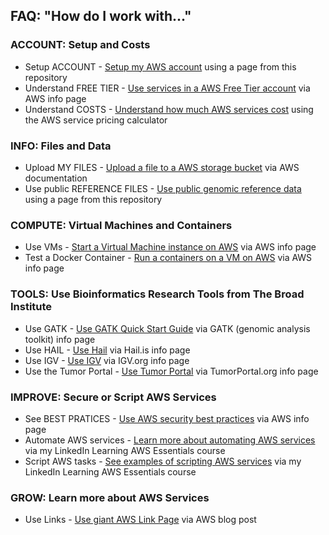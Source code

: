 ## FAQ: "How do I work with..."

### ACCOUNT: Setup and Costs
- Setup ACCOUNT - [Setup my AWS account](https://github.com/lynnlangit/AWS-for-bioinformatics/blob/master/0_Setup_AWS_account/1_Setup_AWS_Account.md) using a page from this repository
- Understand FREE TIER - [Use services in a AWS Free Tier account](https://cloud.google.com/free/docs/AWS-free-tier) via AWS info page
- Understand COSTS - [Understand how much AWS services cost](https://cloud.google.com/products/calculator/) using the AWS service pricing calculator

### INFO: Files and Data
- Upload MY FILES - [Upload a file to a AWS storage bucket](https://cloud.google.com/storage/docs/uploading-objects) via AWS documentation
- Use public REFERENCE FILES - [Use public genomic reference data](https://github.com/lynnlangit/AWS-for-bioinformatics/blob/master/1_Files_%26_Data/2_Use_public_genomic_datasets.md) using a page from this repository

### COMPUTE: Virtual Machines and Containers
- Use VMs - [Start a Virtual Machine instance on AWS](https://cloud.google.com/compute/docs/quickstart-linux) via AWS info page
- Test a Docker Container - [Run a containers on a VM on AWS](https://cloud.google.com/compute/docs/containers/deploying-containers) via AWS info page

### TOOLS: Use Bioinformatics Research Tools from The Broad Institute
- Use GATK - [Use GATK Quick Start Guide](https://software.broadinstitute.org/gatk/documentation/quickstart.php) via GATK (genomic analysis toolkit) info page
- Use HAIL - [Use Hail](https://hail.is/) via Hail.is info page
- Use IGV - [Use IGV](https://igv.org/) via IGV.org info page
- Use the Tumor Portal - [Use Tumor Portal](http://www.tumorportal.org/) via TumorPortal.org info page

### IMPROVE: Secure or Script AWS Services

- See BEST PRATICES - [Use AWS security best practices](https://cloud.google.com/iam/docs/using-iam-securely) via AWS info page
- Automate AWS services - [Learn more about automating AWS services](https://www.linkedin.com/learning/google-cloud-platform-essential-training-3) via my LinkedIn Learning AWS Essentials course
- Script AWS tasks - [See examples of scripting AWS services](https://github.com/lynnlangit/AWS-essentials) via my LinkedIn Learning AWS Essentials course


### GROW: Learn more about AWS Services
- Use Links - [Use giant AWS Link Page](https://cloud.google.com/blog/topics/developers-practitioners/giant-list-google-cloud-resources) via AWS blog post